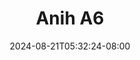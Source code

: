 --- 
title: "Anih A6"
description: "    Anih A6 dood full new"
date: 2024-08-21T05:32:24-08:00
file_code: "a0lek6d0tcwz"
draft: false
cover: "br8vx7eh4qzrvlpl.jpg"
tags: ["Anih", "bokep-indo", "bokep-viral", "bokep-ig"]
length: 24
fld_id: "1482860"
foldername: "Anih"
categories: ["Anih"]
views: 0
---